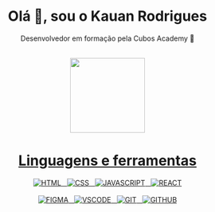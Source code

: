 <div align = 'center'>
<h1>Olá 👏, sou o Kauan Rodrigues</h1>
<p>Desenvolvedor em formação pela Cubos Academy 🏫</p>
</div>
<br>

<div align = 'center'>
  <a href="https://github.com/devkauan17">
  <img height="150em" src="https://github-readme-stats.vercel.app/api?username=devkauan17&show_icons=true&theme=dark&include_all_commits=true&count_private=true"/>
  <br>
</div>
  
<div align = 'center' >
<h1>Linguagens e ferramentas</h1> 
<img alt="HTML" src="https://img.shields.io/badge/HTML5-E34F26?style=for-the-badge&logo=html5&logoColor=white"> &nbsp
<img alt="CSS" src="https://img.shields.io/badge/CSS3-1572B6?style=for-the-badge&logo=css3&logoColor=white"> &nbsp
<img alt="JAVASCRIPT" src="https://img.shields.io/badge/JavaScript-F7DF1E?style=for-the-badge&logo=javascript&logoColor=black"> &nbsp
<img alt="REACT" src="https://img.shields.io/badge/React-20232A?style=for-the-badge&logo=react&logoColor=61DAFB"> <br><br>
<img alt="FIGMA" src="https://img.shields.io/badge/Figma-F24E1E?style=for-the-badge&logo=figma&logoColor=white"> &nbsp
<img alt="VSCODE" src="https://img.shields.io/badge/Visual_Studio_Code-0078D4?style=for-the-badge&logo=visual%20studio%20code&logoColor=white"> &nbsp
<img alt="GIT" src="https://img.shields.io/badge/GIT-E44C30?style=for-the-badge&logo=git&logoColor=white"> &nbsp
<img alt="GITHUB" src="https://img.shields.io/badge/GitHub-100000?style=for-the-badge&logo=github&logoColor=white">
<div/>
